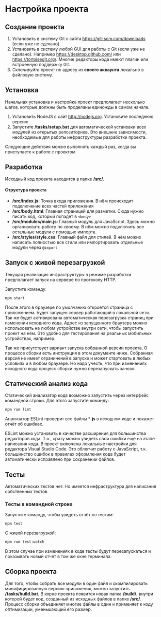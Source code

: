 # Настройка проекта

## Создание проекта
1. Установить в систему Git с сайта https://git-scm.com/downloads (если уже не сделано).
2. Установить в систему любой GUI для работы с Git (если уже не сделано). Например https://desktop.github.com/ или https://tortoisegit.org/. Многие редакторы кода имеют плагин или встроенную поддержку Git.
3. *Склонируйте* проект по адресу из **своего аккаунта** локально в файловую систему. 

## Установка

Начальная установка и настройка проект предполагает несколько шагов, которые должны быть проделаны единожды в самом начале.

1. Установить NodeJS с сайт http://nodejs.org. Установите последнюю версию.
2. Запустите **/tasks/setup.bat** для автоматической установки всех модулей из открытых репозиториев. Это внешние зависимости, необходимые для работы инфраструктуры разработки проекта.

Следующие действия можно выполнять каждый раз, когда вы приступаете к работе с проектом.

## Разработка

Исходный код проекта находится в папке **/src/**. 

#### Структура проекта

- **/src/index.js**: Точка входа приложения. В нём происходит подключение всех частей приложения
- **/src/body.html**: Главная страницей для разметки. Сюда нужно писать код, который попадёт в `<body>`
- **/src/modules/main.js**: Главный модуль для JavaScript. Здесь можно организовать работу по своему. В нём можно подключить все остальные модули с помощью импорта.
 - **/src/styles/style.css**: Главный файл для стилей. В нём можно написать полностью все стили или импортировать отдельные модули через `@import`

## Запуск с живой перезагрузкой
Текущая реализация инфраструктуры в режиме разработки предполагает запуск на сервере по протоколу HTTP.  

Запустите команду: 

```bash
npm start
```

После этого в браузере по умолчанию откроется страница с приложением. Будет запущен сервер работающий в локальной сети. Так же будет активирована автоматическая перезагрузка страниц при изменении исходного кода. Адрес из запущенного браузера можно использовать на любом устройстве внутри сети, чтобы запустить проект на нём. Это удобно для тестирования на реальных мобильных устройствах, например.

Так же присутствует вариант запуска собранной версии проекта. О процессе сборки есть инструкция в этом документе ниже. Собранная версия не имеет ограничений в запуске и может стартовать в любых условиях и в любом браузере. Но надо учесть, что при изменениях исходного кода процесс сборки нужно перезапускать заново.

## Статический анализ кода
Статический анализатор кода возможно запустить через интерфейс командной строки. Для этого запустите команду:

```bash
npm run lint
```

 Анализатор ESLint проверит все файлы ***.js** в исходном коде и покажет отчёт об ошибках.

ESLint можно установить в качестве расширения для большинства редакторов кода. Т.о., сразу можно увидеть свои ошибки ещё на этапе написания кода. В проект включены локальные настройки для редактора Visual Studio Code. Это облегчит работу с JavaScript, т.к. большинство ошибок в правилах оформления кода будет автоматически исправлено при сохранении файлов.

## Тесты
Автоматических тестов нет. Но имеется инфраструктура для написания собственных тестов. 

### Тесты в командной строке
Запустите команду, чтобы увидеть отчёт по тестам:

```bash
npm test
```

С живой перезагрузкой:

```bash
npm run test:watch
```

В этом случае при изменениях в коде тесты будут перезапускаться и показывать новый отчёт в том же окне терминала.

## Сборка проекта
Для того, чтобы собрать все модули в один файл и скомпилировать минифицированную версию приложения, можно запустить **/tasks/build.bat**. В корне проекта появится новая папка **/build/**, внутри которой будет код, созданный из исходных файлов в папке **/src/**. Процесс сборки объединяет многие файлы в один и применяет к коду оптимизации, уменьшающий его размер.